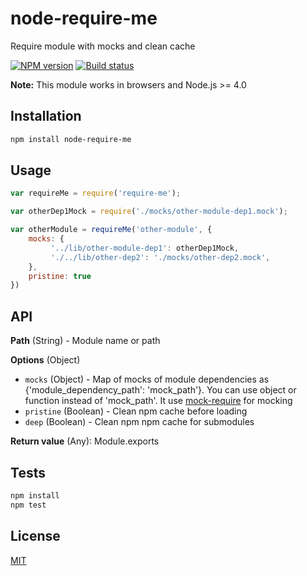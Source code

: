 # node-require-me
Require module with mocks and clean cache

[![NPM version](https://img.shields.io/npm/v/require-me.svg)](https://npmjs.org/package/node-require-me)
[![Build status](https://img.shields.io/travis/tamtakoe/node-require-me.svg)](https://travis-ci.org/tamtakoe/node-require-me)

**Note:** This module works in browsers and Node.js >= 4.0

## Installation

```sh
npm install node-require-me
```

## Usage

```js
var requireMe = require('require-me');

var otherDep1Mock = require('./mocks/other-module-dep1.mock');

var otherModule = requireMe('other-module', {
    mocks: {
         '../lib/other-module-dep1': otherDep1Mock,
         './../lib/other-dep2': './mocks/other-dep2.mock',
    },
    pristine: true
})
```

## API

**Path** (String) - Module name or path

**Options** (Object)

* `mocks` (Object) - Map of mocks of module dependencies as {'module_dependency_path': 'mock_path'}.
                     You can use object or function instead of 'mock_path'.
                     It use [mock-require](https://www.npmjs.com/package/mock-require) for mocking
* `pristine` (Boolean) - Clean npm cache before loading
* `deep` (Boolean) - Clean npm npm cache for submodules

**Return value** (Any): Module.exports

## Tests

```sh
npm install
npm test
```

## License

[MIT](LICENSE)